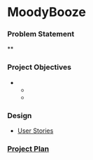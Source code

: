 
# MoodyBooze


### Problem Statement

**

### Project Objectives 

* 
  * 
  * 
 



### Design

* [User Stories](DesignDocuments/UserStories.md)


### [Project Plan](ProjectPlan.md)

